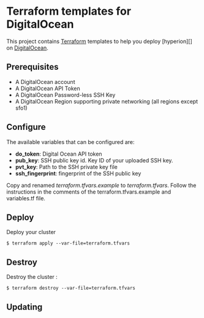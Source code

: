 # Terraform templates for DigitalOcean

This project contains [Terraform][] templates to help you deploy [hyperion][] on [DigitalOcean][].

## Prerequisites

* A DigitalOcean account
* A DigitalOcean API Token
* A DigitalOcean Password-less SSH Key
* A DigitalOcean Region supporting private networking (all regions except sfo1)

## Configure

The available variables that can be configured are:

* **do_token**: Digital Ocean API token
* **pub_key**: SSH public key id. Key ID of your uploaded SSH key.
* **pvt_key**: Path to the SSH private key file
* **ssh_fingerprint**: fingerprint of the SSH public key

Copy and renamed *terraform.tfvars.example* to *terraform.tfvars*.
Follow the instructions in the comments of the terraform.tfvars.example and
variables.tf file.

## Deploy

Deploy your cluster

    $ terraform apply --var-file=terraform.tfvars

## Destroy

Destroy the cluster :

    $ terraform destroy --var-file=terraform.tfvars

## Updating



[Terraform]: https://www.terraform.io/
[DigitalOcean]: https://www.digitalocean.com/

[hyperion-rancher]: http://github.com/portefaix/hyperion-rancher
